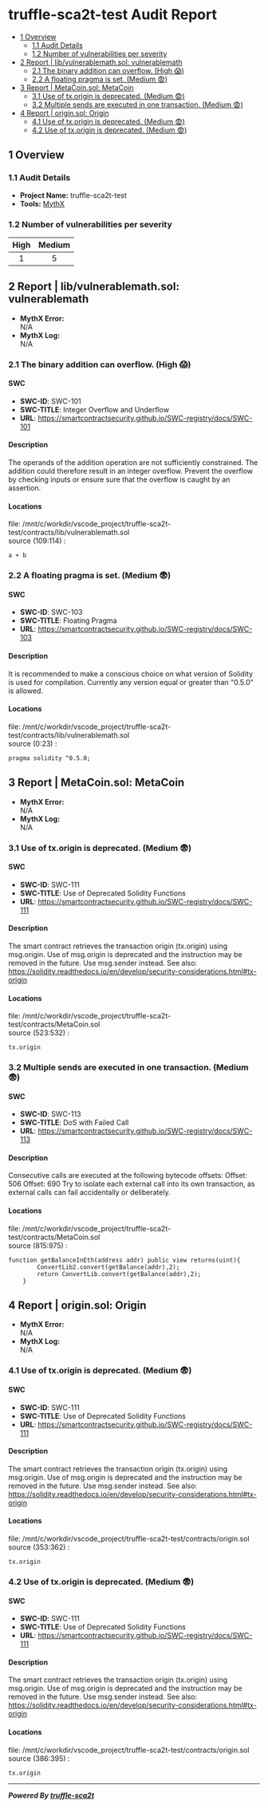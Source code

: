 # truffle-sca2t-test Audit Report
- [1 Overview](#1-overview)
  * [1.1 Audit Details](#11-audit-details)
  * [1.2 Number of vulnerabilities per severity](#12-number-of-vulnerabilities-per-severity)
- [2 Report | lib/vulnerablemath.sol: vulnerablemath](#2-report--libvulnerablemathsol-vulnerablemath)
  * [2.1 The binary addition can overflow. (High :scream:)](#21-the-binary-addition-can-overflow-high-scream)
  * [2.2 A floating pragma is set. (Medium :fearful:)](#22-a-floating-pragma-is-set-medium-fearful)
- [3 Report | MetaCoin.sol: MetaCoin](#3-report--metacoinsol-metacoin)
  * [3.1 Use of tx.origin is deprecated. (Medium :fearful:)](#31-use-of-txorigin-is-deprecated-medium-fearful)
  * [3.2 Multiple sends are executed in one transaction. (Medium :fearful:)](#32-multiple-sends-are-executed-in-one-transaction-medium-fearful)
- [4 Report | origin.sol: Origin](#4-report--originsol-origin)
  * [4.1 Use of tx.origin is deprecated. (Medium :fearful:)](#41-use-of-txorigin-is-deprecated-medium-fearful)
  * [4.2 Use of tx.origin is deprecated. (Medium :fearful:)](#42-use-of-txorigin-is-deprecated-medium-fearful)

## 1 Overview
### 1.1 Audit Details
* **Project Name:** truffle-sca2t-test
* **Tools:** [MythX](https://mythx.io/)

### 1.2 Number of vulnerabilities per severity
|  High  |  Medium  |
| :---: | :---: |
|  1  |  5  |


## 2 Report | lib/vulnerablemath.sol: vulnerablemath
* **MythX Error:**  
N/A  
* **MythX Log:**  
N/A  
  
### 2.1 The binary addition can overflow. (High :scream:)
#### SWC
* **SWC-ID**: SWC-101
* **SWC-TITLE**: Integer Overflow and Underflow
* **URL**: https://smartcontractsecurity.github.io/SWC-registry/docs/SWC-101

#### Description
The operands of the addition operation are not sufficiently constrained. The addition could therefore result in an integer overflow. Prevent the overflow by checking inputs or ensure sure that the overflow is caught by an assertion.  

#### Locations
file: /mnt/c/workdir/vscode_project/truffle-sca2t-test/contracts/lib/vulnerablemath.sol  
source (109:114)  :  
```solidity
a + b  
```
### 2.2 A floating pragma is set. (Medium :fearful:)
#### SWC
* **SWC-ID**: SWC-103
* **SWC-TITLE**: Floating Pragma
* **URL**: https://smartcontractsecurity.github.io/SWC-registry/docs/SWC-103

#### Description
It is recommended to make a conscious choice on what version of Solidity is used for compilation. Currently any version equal or greater than &#34;0.5.0&#34; is allowed.  

#### Locations
file: /mnt/c/workdir/vscode_project/truffle-sca2t-test/contracts/lib/vulnerablemath.sol  
source (0:23)  :  
```solidity
pragma solidity ^0.5.0;  
```


## 3 Report | MetaCoin.sol: MetaCoin
* **MythX Error:**  
N/A  
* **MythX Log:**  
N/A  
  
### 3.1 Use of tx.origin is deprecated. (Medium :fearful:)
#### SWC
* **SWC-ID**: SWC-111
* **SWC-TITLE**: Use of Deprecated Solidity Functions
* **URL**: https://smartcontractsecurity.github.io/SWC-registry/docs/SWC-111

#### Description
The smart contract retrieves the transaction origin (tx.origin) using msg.origin. Use of msg.origin is deprecated and the instruction may be removed in the  future. Use msg.sender instead.
See also: https://solidity.readthedocs.io/en/develop/security-considerations.html#tx-origin  

#### Locations
file: /mnt/c/workdir/vscode_project/truffle-sca2t-test/contracts/MetaCoin.sol  
source (523:532)  :  
```solidity
tx.origin  
```
### 3.2 Multiple sends are executed in one transaction. (Medium :fearful:)
#### SWC
* **SWC-ID**: SWC-113
* **SWC-TITLE**: DoS with Failed Call
* **URL**: https://smartcontractsecurity.github.io/SWC-registry/docs/SWC-113

#### Description
Consecutive calls are executed at the following bytecode offsets:
Offset: 506
Offset: 690
Try to isolate each external call into its own transaction, as external calls can fail accidentally or deliberately.
  

#### Locations
file: /mnt/c/workdir/vscode_project/truffle-sca2t-test/contracts/MetaCoin.sol  
source (815:975)  :  
```solidity
function getBalanceInEth(address addr) public view returns(uint){
		ConvertLib2.convert(getBalance(addr),2);
		return ConvertLib.convert(getBalance(addr),2);
	}  
```


## 4 Report | origin.sol: Origin
* **MythX Error:**  
N/A  
* **MythX Log:**  
N/A  
  
### 4.1 Use of tx.origin is deprecated. (Medium :fearful:)
#### SWC
* **SWC-ID**: SWC-111
* **SWC-TITLE**: Use of Deprecated Solidity Functions
* **URL**: https://smartcontractsecurity.github.io/SWC-registry/docs/SWC-111

#### Description
The smart contract retrieves the transaction origin (tx.origin) using msg.origin. Use of msg.origin is deprecated and the instruction may be removed in the  future. Use msg.sender instead.
See also: https://solidity.readthedocs.io/en/develop/security-considerations.html#tx-origin  

#### Locations
file: /mnt/c/workdir/vscode_project/truffle-sca2t-test/contracts/origin.sol  
source (353:362)  :  
```solidity
tx.origin  
```
### 4.2 Use of tx.origin is deprecated. (Medium :fearful:)
#### SWC
* **SWC-ID**: SWC-111
* **SWC-TITLE**: Use of Deprecated Solidity Functions
* **URL**: https://smartcontractsecurity.github.io/SWC-registry/docs/SWC-111

#### Description
The smart contract retrieves the transaction origin (tx.origin) using msg.origin. Use of msg.origin is deprecated and the instruction may be removed in the  future. Use msg.sender instead.
See also: https://solidity.readthedocs.io/en/develop/security-considerations.html#tx-origin  

#### Locations
file: /mnt/c/workdir/vscode_project/truffle-sca2t-test/contracts/origin.sol  
source (386:395)  :  
```solidity
tx.origin  
```

 

***
***Powered By [truffle-sca2t](https://github.com/tagomaru/truffle-sca2t)***
